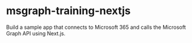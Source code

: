 # msgraph-training-nextjs
Build a sample app that connects to Microsoft 365 and calls the Microsoft Graph API using Next.js.
